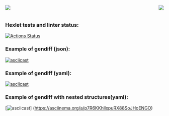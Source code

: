 
<div style="display: flex; justify-content: space-between;">

<a href="https://codeclimate.com/github/DimonDimasik/python-project-50/test_coverage"><img src="https://api.codeclimate.com/v1/badges/4f22b711b4f8a355fcf6/test_coverage" /></a>


<a href="https://codeclimate.com/github/DimonDimasik/python-project-50/maintainability"><img src="https://api.codeclimate.com/v1/badges/4f22b711b4f8a355fcf6/maintainability" /></a>
</div>

<!-- HTML for MD, CSS -->


### Hexlet tests and linter status:
[![Actions Status](https://github.com/DimonDimasik/python-project-50/actions/workflows/hexlet-check.yml/badge.svg)](https://github.com/DimonDimasik/python-project-50/actions)

### Example of gendiff (json):
[![asciicast](https://asciinema.org/a/RuSg4K1nqHjojE4RdJHIoA4p0.svg)](https://asciinema.org/a/RuSg4K1nqHjojE4RdJHIoA4p0)

### Example of gendiff (yaml):
[![asciicast](https://asciinema.org/a/WvsZrGC05IJkOBMlvhal6GH3T.svg)](https://asciinema.org/a/WvsZrGC05IJkOBMlvhal6GH3T)

### Example of gendiff with nested structures(yaml):
[![asciicast](https://asciinema.org/a/p7R6KKhllxpuRX88SoJHoENGO.svg)] (https://asciinema.org/a/p7R6KKhllxpuRX88SoJHoENGO)
